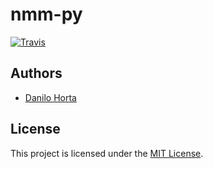 # nmm-py

[![Travis](https://travis-ci.com/EBI-Metagenomics/nmm-py.svg?branch=master)](https://travis-ci.com/EBI-Metagenomics/nmm-py)

## Authors

* [Danilo Horta](https://github.com/horta)

## License

This project is licensed under the [MIT License](https://raw.githubusercontent.com/EBI-Metagenomics/nmm-py/master/LICENSE.md).
